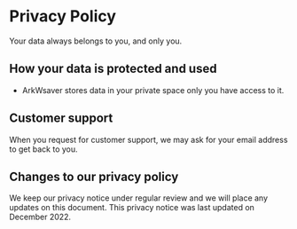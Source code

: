 # Privacy Policy

Your data always belongs to you, and only you.

## How your data is protected and used

- ArkWsaver stores data in your private space only you have access to it.

## Customer support

When you request for customer support, we may ask for your email address to get back to you.

## Changes to our privacy policy

We keep our privacy notice under regular review and we will place any updates on this document. This privacy notice was last updated on December 2022.
